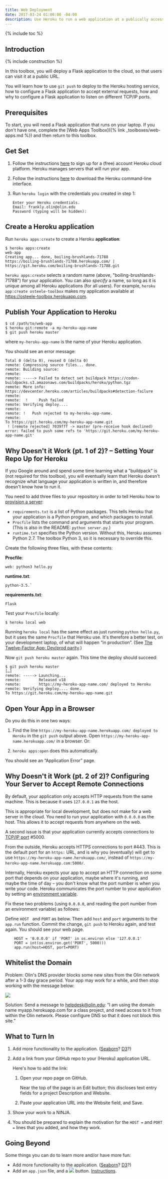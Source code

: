 ```yaml
---
title: Web Deployment
date: 2017-03-24 01:00:00 -04:00
description: Use Heroku to run a web application at a publically accessible URL.
---
```


{% include toc %}

## Introduction

{% include construction %}

In this toolbox, you will deploy a Flask application to the cloud, so that users can visit it at a public
URL.

You will learn how to use `git push` to deploy to the Heroku hosting service, how to configure a Flask application to accept external requests, how and why to configure a Flask application to listen on different TCP/IP ports.

## Prerequisites

To start, you will need a Flask application that runs on your laptop. If you don't have one, complete the [Web Apps Toolbox]({% link _toolboxes/web-apps.md %}) and then return to this toolbox.

## Get Set

1. Follow the instructions [here](https://signup.heroku.com) to sign up for
   a (free) account Heroku cloud platform. Heroku manages servers that will
   run your app.

2. Follow the instructions [here](https://devcenter.heroku.com/articles/heroku-cli#download-and-install) to download the Heroku command-line interface.

3. Run `heroku login` with the credentials you created in step 1:

    ```
    Enter your Heroku credentials.
    Email: frankly.olin@olin.edu
    Password (typing will be hidden):
    ```


## Create a Heroku application

Run `heroku apps:create` to create a Heroku **application**:

```
$ heroku apps:create                                                                              web-app
Creating app... done, boiling-brushlands-71788
https://boiling-brushlands-71788.herokuapp.com/ | https://git.heroku.com/boiling-brushlands-71788.git
```

`heroku apps:create` selects a random name (above, "boiling-brushlands-71788")
for your application. You can also *specify* a name, so long as it is unique
among all Heroku applications (for all users). For example, `heroku app:create osteele-toolbox` makes my application available at <https://osteele-toolbox.herokuapp.com>.

## Publish Your Application to Heroku

```
$ cd /path/to/web-app
$ heroku git:remote -a my-heroku-app-name
$ git push heroku master
```

where `my-heroku-app-name` is the name of your Heroku application.

You should see an error message:

```
Total 0 (delta 0), reused 0 (delta 0)
remote: Compressing source files... done.
remote: Building source:
remote:
remote: -----> Failed to detect set buildpack https://codon-buildpacks.s3.amazonaws.com/buildpacks/heroku/python.tgz
remote: More info: https://devcenter.heroku.com/articles/buildpacks#detection-failure
remote:
remote:  !     Push failed
remote: Verifying deploy....
remote:
remote: !	Push rejected to my-heroku-app-name.
remote:
To https://git.heroku.com/my-heroku-app-name.git
 ! [remote rejected] 7039fff -> master (pre-receive hook declined)
error: failed to push some refs to 'https://git.heroku.com/my-heroku-app-name.git'
```


## Why Doesn't it Work (pt. 1 of 2)? – Setting Your Repo Up for Heroku

If you Google around and spend some time learning what a "buildpack" is
(not required for this toolbox), you will eventually learn that Heroku
doesn't recognize what language your application is written in, and
therefore doesn't know how to run it.

You need to add three files to your repository in order to tell Heroku
how to [provision a server](https://en.wikipedia.org/wiki/Provisioning#Server_provisioning):

* `requirements.txt` is a list of Python packages. This tells Heroku that your application is a Python
  program, and which packages to install.
* `Procfile` lists the command and arguments that starts your program.
  (This is also in the README: `python server.py`.)
* `runtime.txt` specifies the Python version. Without this, Heroku assumes Python 2.7.
  The toolbox Python 3, so it is necessary to override this.

Create the following three files, with these contents:

**Procfile**:

    web: python3 hello.py

**runtime.txt**:

    python-3.5.`

**requirements.txt**:

    Flask

Test your `Procfile` locally:

    $ heroku local web

Running `heroku local` has the same effect as just running  `python hello.py`, but it uses the same `Procfile` that Heroku use. It's therefore a better test, on your development laptop, of what will happen “in production”. (See [The Twelve-Factor App: Dev/prod parity](https://12factor.net/dev-prod-parity).)

Now `git push heroku master` again. This time the deploy should succeed:

```
$ git push heroku master
[…]
remote: -----> Launching...
remote:        Released v18
remote:        https://my-heroku-app-name.com/ deployed to Heroku
remote: Verifying deploy.... done.
To https://git.heroku.com/my-heroku-app-name.git
```


## Open Your App in a Browser

Do you do this in one two ways:

1. Find the line `https://my-heroku-app-name.herokuapp.com/ deployed to Heroku`
   in the `git push` output above. Open `https://my-heroku-app-name.herokuapp.com/`
   in a browser. Or:

2. `heroku apps:open` does this automatically.

You should see an “Application Error” page.


## Why Doesn't it Work (pt. 2 of 2)? Configuring Your Server to Accept Remote Connections

By default, your application only accepts HTTP requests from the same machine.
This is because it uses `127.0.0.1` as the host.

This is appropriate for local development, but does not make for a web server in the cloud. You need to run your application with `0.0.0.0` as the host. This allows it to accept requests from anywhere on the web.

A second issue is that your application currently accepts connections to [TCP/IP port](http://www.bullguard.com/bullguard-security-center/pc-security/computer-security-resources/tcp-ip-ports.aspx) #5000.

From the outside, Heroku accepts HTTPS connections to port #443. This is the default port for an `https:` URL, and is why you (eventually) will get to  use `https://my-heroku-app-name.herokuapp.com/`, instead of `https://my-heroku-app-name.herokuapp.com:5000/`.

Internally, Heroku expects your app to accept an HTTP connection on some port that depends on your application, maybe where it's running, and maybe the time of day – you don't know what the port number is when you write your code. Heroku communicates the port number to your application by setting an [environment variable](https://en.wikipedia.org/wiki/Environment_variable).

Fix these two problems (using `0.0.0.0`, and reading the port number from an environment variable) as follows:

Define `HOST ` and `PORT` as below. Then add `host` and `port` arguments to the `app.run` function. Commit the change, `git push` to Heroku again, and test again. You should see your web page.

```
    HOST = '0.0.0.0' if 'PORT' in os.environ else '127.0.0.1'
    PORT = int(os.environ.get('PORT', 5000)))
    app.run(host=HOST, port=PORT)
```


## Whitelist the Domain

Problem: Olin's DNS provider blocks some new sites from the Olin network after a 1-3 day grace period.
Your app may work for a while, and then stop working with the message below:

![](/images/toolboxes/heroku/it_security_message.png)

Solution: Send a message to <helpdesk@olin.edu>: “I am using the domain name myapp.herokuapp.com for a class project, and need access to it from within the Olin network. Please configure DNS so that it does not block this site.”

## What to Turn In

1. Add more functionality to the application. ([Seaborn](http://seaborn.pydata.org)? [D3](https://d3js.org)?)

2. Add a link from your GitHub repo to your (Heroku) application URL.

   Here's how to add the link:

   1. Open your repo page on GitHub.

      Near the top of the page is an Edit button;
      this discloses text entry fields for a project Description and Website.

   2. Paste your application URL into the Website field, and Save.

3. Show your work to a NINJA.

4. You should be prepared to explain the motivation for the `HOST =` and `PORT =` lines that you added, and how they work.

## Going Beyond

Some things you can do to learn more and/or have more fun:

* Add more functionality to the application. ([Seaborn](http://seaborn.pydata.org)? [D3](https://d3js.org)?)
* Add an `app.json` file, and a ![](https://www.herokucdn.com/deploy/button.svg) button. [Instructions](https://devcenter.heroku.com/articles/heroku-button).
